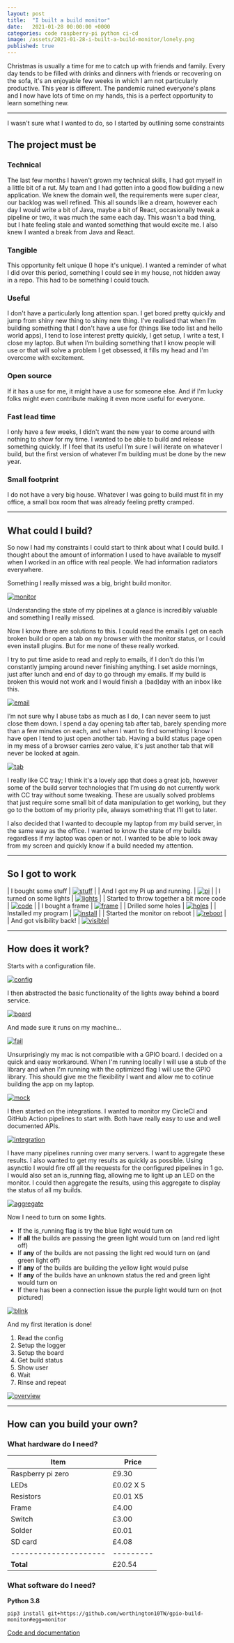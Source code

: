 ```yaml
---
layout: post
title:  "I built a build monitor"
date:   2021-01-28 00:00:00 +0000
categories: code raspberry-pi python ci-cd
image: /assets/2021-01-28-i-built-a-build-monitor/lonely.png
published: true
---
```


Christmas is usually a time for me to catch up with friends and family. Every day tends to be filled with drinks and dinners with friends or recovering on the sofa, it's an enjoyable few weeks in which I am not particularly productive. This year is different. The pandemic ruined everyone's plans and I now have lots of time on my hands, this is a perfect opportunity to learn something new.

<!--more-->

<hr/>

I wasn't sure what I wanted to do, so I started by outlining some constraints

## The project must be

### Technical

The last few months I haven't grown my technical skills, I had got myself in a little bit of a rut. My team and I had gotten into a good flow building a new application. We knew the domain well, the requirements were super clear, our backlog was well refined. This all sounds like a dream, however each day I would write a bit of Java, maybe a bit of React, occasionally tweak a pipeline or two, it was much the same each day. This wasn't a bad thing, but I hate feeling stale and wanted something that would excite me. I also knew I wanted a break from Java and React.

### Tangible

This opportunity felt unique (I hope it's unique). I wanted a reminder of what I did over this period, something I could see in my house, not hidden away in a repo. This had to be something I could touch.

### Useful

I don't have a particularly long attention span. I get bored pretty quickly and jump from shiny new thing to shiny new thing. I’ve realised that when I’m building something that I don't have a use for (things like todo list and hello world apps), I tend to lose interest pretty quickly, I get setup, I write a test, I close my laptop. But when I’m building something that I know people will use or that will solve a problem I get obsessed, it fills my head and I'm overcome with excitement.

### Open source

If it has a use for me, it might have a use for someone else. And if I'm lucky folks might even contribute making it even more useful for everyone. 

### Fast lead time

I only have a few weeks, I didn't want the new year to come around with nothing to show for my time. I wanted to be able to build and release something quickly. If I feel that its useful I’m sure I will iterate on whatever I build, but the first version of whatever I’m building must be done by the new year.

### Small footprint 

I do not have a very big house. Whatever I was going to build must fit in my office, a small box room that was already feeling pretty cramped.

<hr/>

## What could I build? 

So now I had my constraints I could start to think about what I could build. I thought about the amount of information I used to have available to myself when I worked in an office with real people. We had information radiators everywhere. 

Something I really missed was a big, bright build monitor.

[![monitor](/assets/2021-01-28-i-built-a-build-monitor/monitor.png)](/assets/2021-01-28-i-built-a-build-monitor/monitor.png)

Understanding the state of my pipelines at a glance is incredibly valuable and something I really missed.

Now I know there are solutions to this. I could read the emails I get on each broken build or open a tab on my browser with the monitor status, or I could even install plugins. But for me none of these really worked.

I try to put time aside to read and reply to emails, if I don't do this I’m constantly jumping around never finishing anything. I set aside mornings, just after lunch and end of day to go through my emails. If my build is broken this would not work and I would finish a (bad)day with an inbox like this.

[![email](/assets/2021-01-28-i-built-a-build-monitor/email.png)](/assets/2021-01-28-i-built-a-build-monitor/email.png)

I’m not sure why I abuse tabs as much as I do, I can never seem to just close them down. I spend a day opening tab after tab, barely spending more than a few minutes on each, and when I want to find something I know I have open I tend to just open another tab. Having a build status page open in my mess of a browser carries zero value, it's just another tab that will never be looked at again.

[![tab](/assets/2021-01-28-i-built-a-build-monitor/tab.png)](/assets/2021-01-28-i-built-a-build-monitor/tab.png)

I really like CC tray; I think it's a lovely app that does a great job, however some of the build server technologies that I’m using do not currently work with CC tray without some tweaking. These are usually solved problems that just require some small bit of data manipulation to get working, but they go to the bottom of my priority pile, always something that I’ll get to later.

I also decided that I wanted to decouple my laptop from my build server, in the same way as the office. I wanted to know the state of my builds regardless if my laptop was open or not. I wanted to be able to look away from my screen and quickly know if a build needed my attention.

<hr/>

## So I got to work 

| I bought some stuff                    | [![stuff](/assets/2021-01-28-i-built-a-build-monitor/stuff.png)](/assets/2021-01-28-i-built-a-build-monitor/stuff.png)     |
| And I got my Pi up and running.           | [![pi](/assets/2021-01-28-i-built-a-build-monitor/start-pi.png)](/assets/2021-01-28-i-built-a-build-monitor/start-pi.png) |
| I turned on some lights                   | [![lights](/assets/2021-01-28-i-built-a-build-monitor/lights.png)](/assets/2021-01-28-i-built-a-build-monitor/lights.png)  |
| Started to throw together a bit more code | [![code](/assets/2021-01-28-i-built-a-build-monitor/code.png)](/assets/2021-01-28-i-built-a-build-monitor/code.png)     |
| I bought a frame                          | [![frame](/assets/2021-01-28-i-built-a-build-monitor/frame.png)](/assets/2021-01-28-i-built-a-build-monitor/frame.png)     |
| Drilled some holes                        | [![holes](/assets/2021-01-28-i-built-a-build-monitor/holes.png)](/assets/2021-01-28-i-built-a-build-monitor/holes.png)     |
| Installed my program                      | [![install](/assets/2021-01-28-i-built-a-build-monitor/install.png)](assets/2021-01-28-i-built-a-build-monitor/install.png)     |
| Started the monitor on reboot             | [![reboot](/assets/2021-01-28-i-built-a-build-monitor/reboot.png)](/assets/2021-01-28-i-built-a-build-monitor/reboot.png) |
| And got visibility back!                  | [![visible](/assets/2021-01-28-i-built-a-build-monitor/visible.png)](/assets/2021-01-28-i-built-a-build-monitor/visible.png)|

<hr/>

## How does it work?

Starts with a configuration file.

[![config](/assets/2021-01-28-i-built-a-build-monitor/config.png)](/assets/2021-01-28-i-built-a-build-monitor/config.png)

I then abstracted the basic functionality of the lights away behind a board service.

[![board](/assets/2021-01-28-i-built-a-build-monitor/board.png)](/assets/2021-01-28-i-built-a-build-monitor/board.png)

And made sure it runs on my machine...

[![fail](/assets/2021-01-28-i-built-a-build-monitor/fail.png)](/assets/2021-01-28-i-built-a-build-monitor/fail.png)

Unsurprisingly my mac is not compatible with a GPIO board. I decided on a quick and easy workaround. When I'm running locally I will use a stub of the library and when I'm running with the optimized flag I will use the GPIO library. This should give me the flexibility I want and allow me to cotinue building the app on my laptop.

[![mock](/assets/2021-01-28-i-built-a-build-monitor/mock.png)](/assets/2021-01-28-i-built-a-build-monitor/mock.png)

I then started on the integrations. I wanted to monitor my CircleCI and GitHub Action pipelines to start with. Both have really easy to use and well documented APIs.

[![integration](/assets/2021-01-28-i-built-a-build-monitor/gha-integration.png)](/assets/2021-01-28-i-built-a-build-monitor/gha-integration.png)

I have many pipelines running over many servers. I want to aggregate these results. I also wanted to get my results as quickly as possible. Using asynctio I would fire off all the requests for the configured pipelines in 1 go. I would also set an is_running flag, allowing me to light up an LED on the monitor. I could then aggregate the results, using this aggregate to display the status of all my builds.  

[![aggregate](/assets/2021-01-28-i-built-a-build-monitor/aggregate.png)](/assets/2021-01-28-i-built-a-build-monitor/aggregate.png)

Now I need to turn on some lights.

- If the is_running flag is try the blue light would turn on
- If **all** the builds are passing the green light would turn on (and red light off)
- If **any** of the builds are not passing the light red would turn on (and green light off)
- If **any** of the builds are building the yellow light would pulse
- If **any** of the builds have an unknown status the red and green light would turn on
- If there has been a connection issue the purple light would turn on (not pictured)

[![blink](/assets/2021-01-28-i-built-a-build-monitor/blink.png)](/assets/2021-01-28-i-built-a-build-monitor/blink.png)

And my first iteration is done! 

1. Read the config
2. Setup the logger
3. Setup the board
4. Get build status
5. Show user 
6. Wait
7. Rinse and repeat

[![overview](/assets/2021-01-28-i-built-a-build-monitor/overview.png)](/assets/2021-01-28-i-built-a-build-monitor/overview.png)

<hr/>

## How can you build your own?

### What hardware do I need?

| Item                  | Price     |
| --------------------- | --------- |
| Raspberry pi zero     | £9.30     |
| LEDs                  | £0.02 X 5 |
| Resistors             | £0.01 X5  |
| Frame                 | £4.00     |
| Switch                | £3.00     |
| Solder                | £0.01     |
| SD card               | £4.08     |
| --------------------- | --------- |
| **Total**             | £20.54    |

### What software do I need?

**Python 3.8**

`pip3 install git+https://github.com/worthington10TW/gpio-build-monitor#egg=monitor`

[Code and documentation](https://github.com/worthington10TW/gpio-build-monitor)
